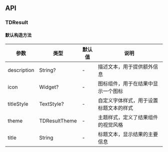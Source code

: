 ## API
### TDResult
#### 默认构造方法

| 参数 | 类型 | 默认值 | 说明 |
| --- | --- | --- | --- |
| description | String? | - | 描述文本，用于提供额外信息 |
| icon | Widget? | - | 图标组件，用于在结果中显示一个图标 |
| titleStyle | TextStyle? | - | 自定义字体样式，用于设置标题文本的样式 |
| theme | TDResultTheme | - | 主题样式，定义了结果组件的视觉风格 |
| title | String | - | 标题文本，显示结果的主要信息 |
